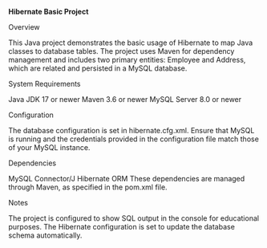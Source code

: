 **Hibernate Basic Project**

Overview

This Java project demonstrates the basic usage of Hibernate to map Java classes to database tables. The project uses Maven for dependency management and includes two primary entities: Employee and Address, which are related and persisted in a MySQL database.

System Requirements

Java JDK 17 or newer
Maven 3.6 or newer
MySQL Server 8.0 or newer

Configuration

The database configuration is set in hibernate.cfg.xml. Ensure that MySQL is running and the credentials provided in the configuration file match those of your MySQL instance.

Dependencies

MySQL Connector/J
Hibernate ORM
These dependencies are managed through Maven, as specified in the pom.xml file.

Notes

The project is configured to show SQL output in the console for educational purposes.
The Hibernate configuration is set to update the database schema automatically.